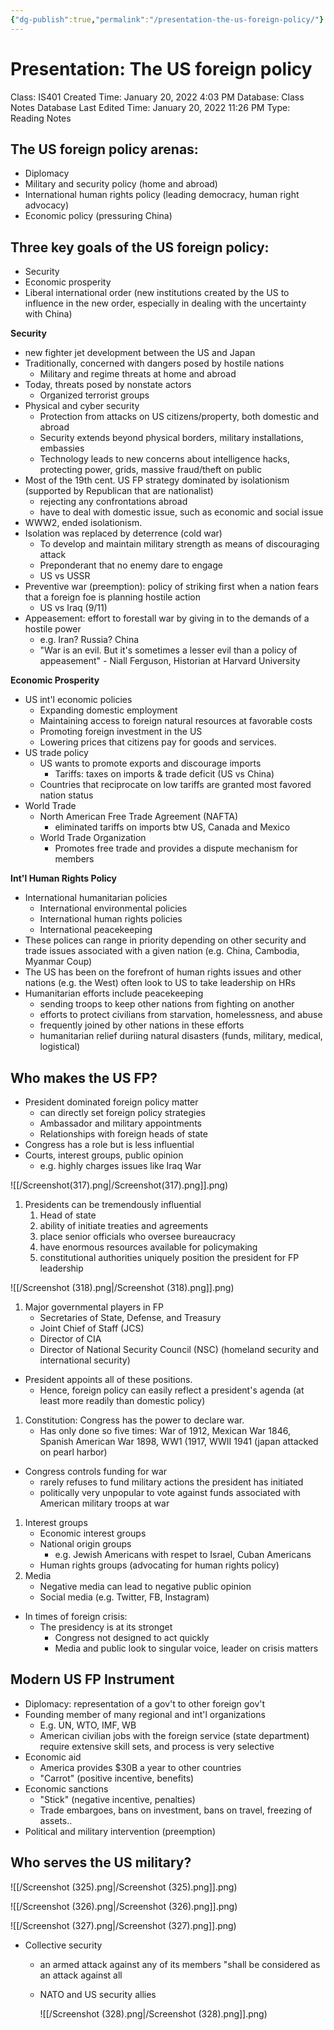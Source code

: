 ```yaml
---
{"dg-publish":true,"permalink":"/presentation-the-us-foreign-policy/"}
---
```


# Presentation: The US foreign policy

Class: IS401
Created Time: January 20, 2022 4:03 PM
Database: Class Notes Database
Last Edited Time: January 20, 2022 11:26 PM
Type: Reading Notes

## The US foreign policy arenas:

- Diplomacy
- Military and security policy (home and abroad)
- International human rights policy (leading democracy, human right advocacy)
- Economic policy (pressuring China)

## Three key goals of the US foreign policy:

- Security
- Economic prosperity
- Liberal international order (new institutions created by the US to influence in the new order, especially in dealing with the uncertainty with China)

**Security**

- new fighter jet development between the US and Japan
- Traditionally, concerned with dangers posed by hostile nations
    - Military and regime threats at home and abroad
- Today, threats posed by nonstate actors
    - Organized terrorist groups
- Physical and cyber security
    - Protection from attacks on US citizens/property, both domestic and abroad
    - Security extends beyond physical borders, military installations, embassies
    - Technology leads to new concerns about intelligence hacks, protecting power, grids, massive fraud/theft on public
- Most of the 19th cent. US FP strategy dominated by isolationism (supported by Republican that are nationalist)
    - rejecting any confrontations abroad
    - have to deal with domestic issue, such as economic and social issue
- WWW2, ended isolationism.
- Isolation was replaced by deterrence (cold war)
    - To develop and maintain military strength as means of discouraging attack
    - Preponderant that no enemy dare to engage
    - US vs USSR
- Preventive war (preemption): policy of striking first when a nation fears that a foreign foe is planning hostile action
    - US vs Iraq (9/11)
- Appeasement: effort to forestall war by giving in to the demands of a hostile power
    - e.g. Iran? Russia? China
    - "War is an evil. But it's sometimes a lesser evil than a policy of appeasement" - Niall Ferguson, Historian at Harvard University
    

**Economic Prosperity**

- US int'l economic policies
    - Expanding domestic employment
    - Maintaining access to foreign natural resources at favorable costs
    - Promoting foreign investment in the US
    - Lowering prices that citizens pay for goods and services.
- US trade policy
    - US wants to promote exports and discourage imports
        - Tariffs: taxes on imports & trade deficit (US vs China)
    - Countries that reciprocate on low tariffs are granted most favored nation status
- World Trade
    - North American Free Trade Agreement (NAFTA)
        - eliminated tariffs on imports btw US, Canada and Mexico
    - World Trade Organization
        - Promotes free trade and provides a dispute mechanism for members
    

**Int'l Human Rights Policy** 

- International humanitarian policies
    - International environmental policies
    - International human rights policies
    - International peacekeeping
- These polices can range in priority depending on other security and trade issues associated with a given nation (e.g. China, Cambodia, Myanmar Coup)
- The US has been on the forefront of human rights issues and other nations (e.g. the West) often look to US to take leadership on HRs
- Humanitarian efforts include peacekeeping
    - sending troops to keep other nations from fighting on another
    - efforts to protect civilians from starvation, homelessness, and abuse
    - frequently joined by other nations in these efforts
    - humanitarian relief duriing natural disasters (funds, military, medical, logistical)
    

## Who makes the US FP?

- President dominated foreign policy matter
    - can directly set foreign policy strategies
    - Ambassador and military appointments
    - Relationships with foreign heads of state
- Congress has a role but is less influential
- Courts, interest groups, public opinion
    - e.g. highly charges issues like Iraq War

![[/Screenshot(317).png\|/Screenshot(317).png]].png)

1. Presidents can be tremendously influential 
    1. Head of state
    2. ability of initiate treaties and agreements
    3. place senior officials who oversee bureaucracy 
    4. have enormous resources available for policymaking
    5. constitutional authorities uniquely position the president for FP leadership

![[/Screenshot (318).png\|/Screenshot (318).png]].png)

1. Major governmental players in FP
    - Secretaries of State, Defense, and Treasury
    - Joint Chief of Staff (JCS)
    - Director of CIA
    - Director of National Security Council (NSC) (homeland security and international security)
- President appoints all of these positions.
    - Hence, foreign policy can easily reflect a president's agenda (at least more readily than domestic policy)
1. Constitution: Congress has the power to declare war.
    - Has only done so five times: War of 1912, Mexican War 1846, Spanish American War 1898, WW1 (1917, WWII 1941 (japan attacked on pearl harbor)
- Congress controls funding for war
    - rarely refuses to fund military actions the president has initiated
    - politically very unpopular to vote against funds associated with American military troops at war
1. Interest groups
    - Economic interest groups
    - National origin groups
        - e.g. Jewish Americans with respet to Israel, Cuban Americans
    - Human rights groups (advocating for human rights policy)
2. Media
    - Negative media can lead to negative public opinion
    - Social media (e.g. Twitter, FB, Instagram)
- In times of foreign crisis:
    - The presidency is at its stronget
        - Congress not designed to act quickly
        - Media and public look to singular voice, leader on crisis matters

## Modern US FP Instrument

- Diplomacy: representation of a gov't to other foreign gov't
- Founding member of many regional and int'l organizations
    - E.g. UN, WTO, IMF, WB
    - American civilian jobs with the foreign service (state department) require extensive skill sets, and process is very selective
- Economic aid
    - America provides $30B a year to other countries
    - "Carrot" (positive incentive, benefits)
- Economic sanctions
    - "Stick" (negative incentive, penalties)
    - Trade embargoes, bans on investment, bans on travel, freezing of assets..
- Political and military intervention (preemption)

## Who serves the US military?

![[/Screenshot (325).png\|/Screenshot (325).png]].png)

![[/Screenshot (326).png\|/Screenshot (326).png]].png)

![[/Screenshot (327).png\|/Screenshot (327).png]].png)

- Collective security
    - an armed attack against any of its members "shall be considered as an attack against all
    - NATO and US security allies
        
        ![[/Screenshot (328).png\|/Screenshot (328).png]].png)